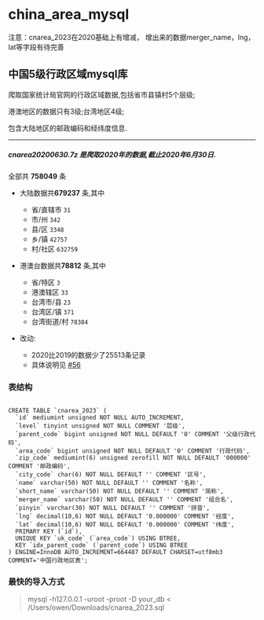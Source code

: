 # china_area_mysql
注意：cnarea_2023在2020基础上有增减， 增出来的数据merger_name，lng，lat等字段有待完善

## 中国5级行政区域mysql库

  爬取国家统计局官网的行政区域数据,包括省市县镇村5个层级;
  
  港澳地区的数据只有3级;台湾地区4级;
  
  包含大陆地区的邮政编码和经纬度信息.
  
---------------------------------------
#####  cnarea20200630.7z 是爬取2020年的数据,截止2020年6月30日.

  全部共 **758049** 条  
  - 大陆数据共**679237** 条,其中
     - 省/直辖市 `31`
     - 市/州 `342`
     - 县/区 `3348`
     - 乡/镇 `42757`
     - 村/社区 `632759`
     
  - 港澳台数据共**78812** 条,其中
     - 省/特区 `3`
     - 港澳辖区 `33`
     - 台湾市/县 `23`
     - 台湾区/镇 `371`
     - 台湾街道/村 `78384`  

  - 改动:   
    - 2020比2019的数据少了25513条记录
    - 具体说明见 [#56](https://github.com/kakuilan/china_area_mysql/issues/56)

### 表结构

```mysql

CREATE TABLE `cnarea_2023` (
  `id` mediumint unsigned NOT NULL AUTO_INCREMENT,
  `level` tinyint unsigned NOT NULL COMMENT '层级',
  `parent_code` bigint unsigned NOT NULL DEFAULT '0' COMMENT '父级行政代码',
  `area_code` bigint unsigned NOT NULL DEFAULT '0' COMMENT '行政代码',
  `zip_code` mediumint(6) unsigned zerofill NOT NULL DEFAULT '000000' COMMENT '邮政编码',
  `city_code` char(6) NOT NULL DEFAULT '' COMMENT '区号',
  `name` varchar(50) NOT NULL DEFAULT '' COMMENT '名称',
  `short_name` varchar(50) NOT NULL DEFAULT '' COMMENT '简称',
  `merger_name` varchar(50) NOT NULL DEFAULT '' COMMENT '组合名',
  `pinyin` varchar(30) NOT NULL DEFAULT '' COMMENT '拼音',
  `lng` decimal(10,6) NOT NULL DEFAULT '0.000000' COMMENT '经度',
  `lat` decimal(10,6) NOT NULL DEFAULT '0.000000' COMMENT '纬度',
  PRIMARY KEY (`id`),
  UNIQUE KEY `uk_code` (`area_code`) USING BTREE,
  KEY `idx_parent_code` (`parent_code`) USING BTREE
) ENGINE=InnoDB AUTO_INCREMENT=664487 DEFAULT CHARSET=utf8mb3 COMMENT='中国行政地区表';

```

### 最快的导入方式
> mysql -h127.0.0.1 -uroot -proot -D your_db  < /Users/owen/Downloads/cnarea_2023.sql
